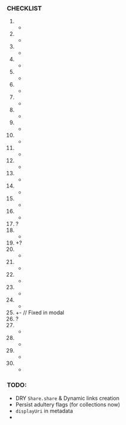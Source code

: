

### CHECKLIST

1. +
2. -
3. -
4. -
5. -
6. -
7. -
8. +
9. -
10. +
11. -
12. -
13. +
14. +
15. +
16. +
17. ?
18. +
19. +?
20. +
21. +
22. -
23. -
24. -
25. +- // Fixed in modal
26. ?
27. +
28. -
29. -
30. -


### TODO:

- DRY `Share.share` & Dynamic links creation
- Persist adultery flags (for collections now)
- `displayUri` in metadata
-
